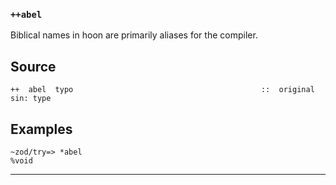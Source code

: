 ### `++abel`

Biblical names in hoon are primarily aliases for the compiler.

Source
------

    ++  abel  typo                                          ::  original sin: type

Examples
--------

    ~zod/try=> *abel
    %void



***
